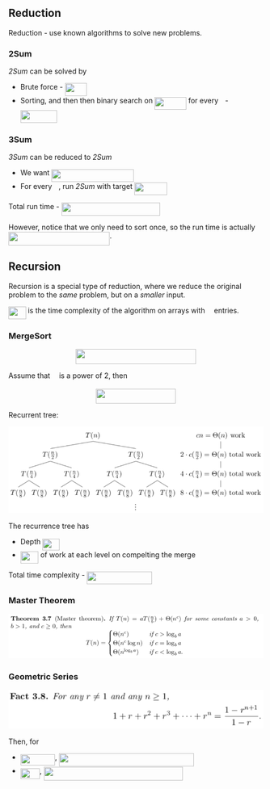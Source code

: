 ## Reduction

Reduction - use known algorithms to solve new problems.

### 2Sum

*2Sum* can be solved by

- Brute force - <img src="/tex/3987120c67ed5a9162aa9841b531c3a9.svg?invert_in_darkmode&sanitize=true" align=middle width=43.02219404999999pt height=26.76175259999998pt/>
- Sorting, and then then binary search on <img src="/tex/274f46cc0101f598ad9a2fdccfaddb97.svg?invert_in_darkmode&sanitize=true" align=middle width=62.61337004999998pt height=24.65753399999998pt/> for every <img src="/tex/77a3b857d53fb44e33b53e4c8b68351a.svg?invert_in_darkmode&sanitize=true" align=middle width=5.663225699999989pt height=21.68300969999999pt/> - <img src="/tex/c55f40a98d74d6754f146e5384773404.svg?invert_in_darkmode&sanitize=true" align=middle width=72.2268393pt height=24.65753399999998pt/>

### 3Sum

*3Sum* can be reduced to *2Sum*

- We want <img src="/tex/bfa70f52683e82b5291b02787702a356.svg?invert_in_darkmode&sanitize=true" align=middle width=163.36585979999998pt height=24.65753399999998pt/>
- For every <img src="/tex/63bb9849783d01d91403bc9a5fea12a2.svg?invert_in_darkmode&sanitize=true" align=middle width=9.075367949999992pt height=22.831056599999986pt/>, run *2Sum* with target <img src="/tex/f79e85a4a0ee64abb0fd4639f3d4e9b0.svg?invert_in_darkmode&sanitize=true" align=middle width=65.06090084999998pt height=24.65753399999998pt/>

Total run time - <img src="/tex/fe7c73862e6cf8beb896944a60e53568.svg?invert_in_darkmode&sanitize=true" align=middle width=195.4846278pt height=26.76175259999998pt/>

However, notice that we only need to sort once, so the run time is actually <img src="/tex/60c383a596226edafe9d3d167a99e7ac.svg?invert_in_darkmode&sanitize=true" align=middle width=200.28005084999998pt height=26.76175259999998pt/>.

## Recursion

Recursion is a special type of reduction, where we reduce the original problem to the *same* problem, but on a *smaller* input.

<img src="/tex/cc4152a1ba8a0ec113e9f2062a489b7d.svg?invert_in_darkmode&sanitize=true" align=middle width=34.54162139999999pt height=24.65753399999998pt/> is the time complexity of the algorithm on arrays with <img src="/tex/55a049b8f161ae7cfeb0197d75aff967.svg?invert_in_darkmode&sanitize=true" align=middle width=9.86687624999999pt height=14.15524440000002pt/> entries.

### MergeSort

<p align="center"><img src="/tex/e37059d466d873f8dfe5a83bac4f6fdc.svg?invert_in_darkmode&sanitize=true" align=middle width=238.27683pt height=29.47417935pt/></p>

Assume that <img src="/tex/55a049b8f161ae7cfeb0197d75aff967.svg?invert_in_darkmode&sanitize=true" align=middle width=9.86687624999999pt height=14.15524440000002pt/> is a power of 2, then

<p align="center"><img src="/tex/a26fbc5103e716e09e5e135871b0134b.svg?invert_in_darkmode&sanitize=true" align=middle width=158.6942115pt height=29.47417935pt/></p>

Recurrent tree:

![image-20191010150405973](pics/image-20191010150405973.png)

The recurrence tree has

- Depth <img src="/tex/542a64dff789dfddc99a1c72ab26067d.svg?invert_in_darkmode&sanitize=true" align=middle width=33.83944574999999pt height=22.831056599999986pt/>
- <img src="/tex/272e3ab168729ac17efd78e4c03be40f.svg?invert_in_darkmode&sanitize=true" align=middle width=35.43774299999999pt height=24.65753399999998pt/> of work at each level on compelting the merge

Total time complexity - <img src="/tex/53541bb0ee56860782369e89553ea6bb.svg?invert_in_darkmode&sanitize=true" align=middle width=128.47609995pt height=24.65753399999998pt/>

### Master Theorem

![image-20191010150827585](pics/image-20191010150827585.png)

### Geometric Series

![image-20191010151059728](pics/image-20191010151059728.png)

Then, for

- <img src="/tex/aeac939a260f6194ac77956d3c044107.svg?invert_in_darkmode&sanitize=true" align=middle width=68.14663515pt height=21.18721440000001pt/>, <img src="/tex/132f01596e0cb34b9c3244c2c7467885.svg?invert_in_darkmode&sanitize=true" align=middle width=266.93069535pt height=26.76175259999998pt/> 
- <img src="/tex/614574d0a2f0cc76a9a5f3892219f4c1.svg?invert_in_darkmode&sanitize=true" align=middle width=38.009795999999994pt height=21.18721440000001pt/>, <img src="/tex/a9e23f0f4e31573f779caa6f293761fc.svg?invert_in_darkmode&sanitize=true" align=middle width=275.532378pt height=26.76175259999998pt/> 

